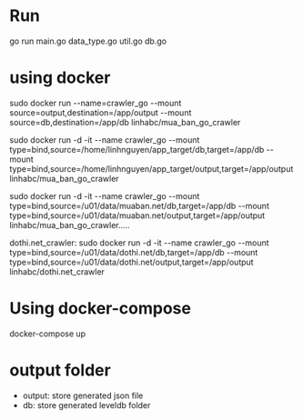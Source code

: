 # Run

go run main.go data_type.go util.go db.go

# using docker

sudo docker run --name=crawler_go --mount source=output,destination=/app/output --mount source=db,destination=/app/db linhabc/mua_ban_go_crawler

sudo docker run -d -it --name crawler_go --mount type=bind,source=/home/linhnguyen/app_target/db,target=/app/db --mount type=bind,source=/home/linhnguyen/app_target/output,target=/app/output linhabc/mua_ban_go_crawler

sudo docker run -d -it --name crawler_go --mount type=bind,source=/u01/data/muaban.net/db,target=/app/db --mount type=bind,source=/u01/data/muaban.net/output,target=/app/output linhabc/mua_ban_go_crawler.....

dothi.net_crawler:
sudo docker run -d -it --name crawler_go --mount type=bind,source=/u01/data/dothi.net/db,target=/app/db --mount type=bind,source=/u01/data/dothi.net/output,target=/app/output linhabc/dothi.net_crawler

# Using docker-compose

docker-compose up

# output folder

- output: store generated json file
- db: store generated leveldb folder
